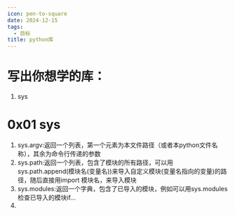 ```yaml
---
icon: pen-to-square
date: 2024-12-15
tags:
  - 目标
title: python库
---
```

# 写出你想学的库：
1. sys
# 0x01 sys
1. sys.argv:返回一个列表，第一个元素为本文件路径（或者本python文件名称），其余为命令行传递的参数
2. sys.path:返回一个列表，包含了模块的所有路径，可以用sys.path.append(模块名(变量名))来导入自定义模块(变量名指向的变量)的路径，随后直接用import 模块名，来导入模块
3. sys.modules:返回一个字典，包含了已导入的模块，例如可以用sys.modules检查已导入的模块if...
4. 